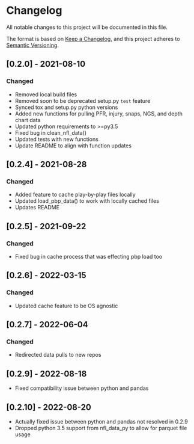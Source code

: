 # Changelog
All notable changes to this project will be documented in this file.

The format is based on [Keep a Changelog](https://keepachangelog.com/en/1.0.0/),
and this project adheres to [Semantic Versioning](https://semver.org/spec/v2.0.0.html).


## [0.2.0] - 2021-08-10

### Changed
- Removed local build files
- Removed soon to be deprecated setup.py `test` feature
- Synced tox and setup.py python versions
- Added new functions for pulling PFR, injury, snaps, NGS, and depth chart data
- Updated python requirements to >=py3.5
- Fixed bug in clean_nfl_data()
- Updated tests with new functions
- Update README to align with function updates

## [0.2.4] - 2021-08-28

### Changed
- Added feature  to cache play-by-play files locally
- Updated load_pbp_data() to work with locally cached files
- Updates README

## [0.2.5] - 2021-09-22

### Changed
- Fixed bug in cache process that was effecting pbp load too

## [0.2.6] - 2022-03-15

### Changed
- Updated cache feature to be OS agnostic

## [0.2.7] - 2022-06-04

### Changed
- Redirected data pulls to new repos

## [0.2.9] - 2022-08-18
- Fixed compatibility issue between python and pandas

## [0.2.10] - 2022-08-20
- Actually fixed issue between python and pandas not resolved in 0.2.9
- Dropped python 3.5 support from nfl_data_py to allow for parquet file usage

